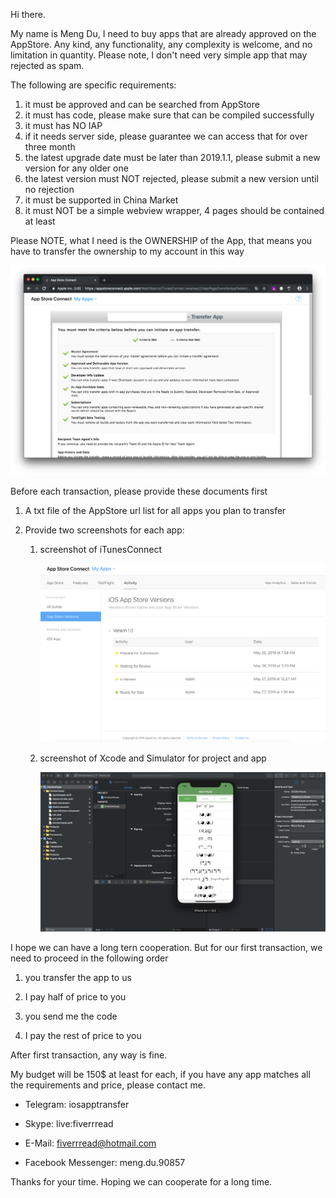 Hi there.



My name is Meng Du, I need to buy apps that are already approved on the AppStore. Any kind, any functionality, any complexity is welcome, and no limitation in quantity. Please note, I don't need very simple app that may rejected as spam.



 The following are specific requirements:

1. it must be approved and can be searched from AppStore
2. it must has code, please make sure that can be compiled successfully
3. it must has NO IAP
4. if it needs server side, please guarantee we can access that for over three month
5. the latest upgrade date must be later than 2019.1.1, please submit a new version for any older one
6. the latest version must NOT rejected, please submit a new version until no rejection
7. it must be supported in China Market
8. it must NOT be a simple webview wrapper, 4 pages should be contained at least



Please NOTE, what I need is the OWNERSHIP of the App, that means you have to transfer the ownership to my account in this way

![AppStoreTransfer](./img/AppStoreTransfer.png)



 

Before each transaction, please provide these documents first

1. A txt file of the AppStore url list for all apps you plan to transfer

2. Provide two screenshots for each app:
   1. screenshot of iTunesConnect

      ![AppStoreVersions](./img/AppStoreVersions.png)

   2. screenshot of Xcode and Simulator for project and app

      ![Xcode](./img/Xcode.png)



I hope we can have a long tern cooperation. But for our first transaction, we need to proceed in the following order

1. you transfer the app to us

2. I pay half of price to you

3. you send me the code

4. I pay the rest of price to you

After first transaction, any way is fine.

 

My budget will be 150$ at least for each, if you have any app matches all the requirements and price, please contact me.



* Telegram: iosapptransfer

* Skype: live:fiverrread

* E-Mail: fiverrread@hotmail.com

* Facebook Messenger: meng.du.90857 


Thanks for your time. Hoping we can cooperate for a long time.
